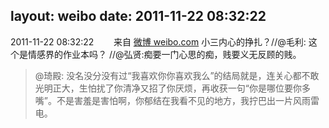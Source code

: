 layout: weibo
date: 2011-11-22 08:32:22
---
<meta name="referrer" content="no-referrer" />

2011-11-22 08:32:22  &nbsp;&nbsp;&nbsp;&nbsp;&nbsp;&nbsp; 来自 <a href="http://weibo.com/" rel="nofollow">微博 weibo.com</a>
小三内心的挣扎？//@毛利: 这个是情感界的作业本吗？ //@弘贤:痴要一门心思的痴，贱要义无反顾的贱。
>  @琦殿: 没名没分没有过“我喜欢你你喜欢我么”的结局就是，连关心都不敢光明正大，生怕扰了你清净又招了你厌烦，再收获一句“你是哪位要你多嘴”。不是害羞是害怕啊，你郁结在我看不见的地方，我拧巴出一片风雨雷电。 ​​​
